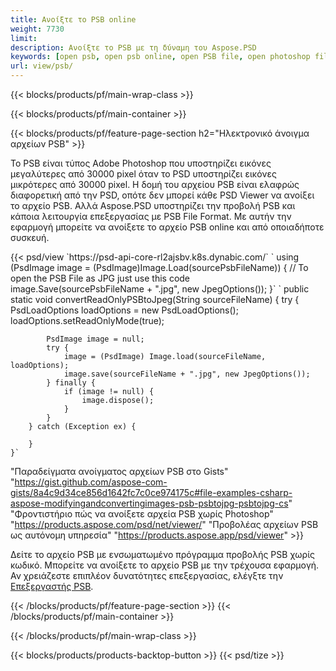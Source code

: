 ```yaml
---
title: Ανοίξτε το PSB online
weight: 7730
limit: 
description: Ανοίξτε το PSB με τη δύναμη του Aspose.PSD
keywords: [open psb, open psb online, open PSB file, open photoshop file, preview psb]
url: view/psb/
---
```


{{< blocks/products/pf/main-wrap-class >}}

{{< blocks/products/pf/main-container >}}

{{< blocks/products/pf/feature-page-section h2="Ηλεκτρονικό άνοιγμα αρχείων PSB" >}}
<p>Το PSB είναι τύπος Adobe Photoshop που υποστηρίζει εικόνες μεγαλύτερες από 30000 pixel όταν το PSD υποστηρίζει εικόνες μικρότερες από 30000 pixel. Η δομή του αρχείου PSB είναι ελαφρώς διαφορετική από την PSD, οπότε δεν μπορεί κάθε PSD Viewer να ανοίξει το αρχείο PSB. Αλλά Aspose.PSD υποστηρίζει την προβολή PSB και κάποια λειτουργία επεξεργασίας με PSB File Format. Με αυτήν την εφαρμογή μπορείτε να ανοίξετε το αρχείο PSB online και από οποιαδήποτε συσκευή.</p>
{{< psd/view `https://psd-api-core-rl2ajsbv.k8s.dynabic.com/` 
`    using (PsdImage image = (PsdImage)Image.Load(sourcePsbFileName))
    {
	    // To open the PSB File as JPG just use this code
        image.Save(sourcePsbFileName + ".jpg",  new JpegOptions());
    }`  `    public static void convertReadOnlyPSBtoJpeg(String sourceFileName) {
        try {
            PsdLoadOptions loadOptions = new PsdLoadOptions();
            loadOptions.setReadOnlyMode(true);
            
            PsdImage image = null;
            try {
                image = (PsdImage) Image.load(sourceFileName, loadOptions);
                image.save(sourceFileName + ".jpg", new JpegOptions());
            } finally {
                if (image != null) {
                    image.dispose();
                }
            }
        } catch (Exception ex) {

        }
    }` 
"Παραδείγματα ανοίγματος αρχείων PSB στο Gists" "https://gist.github.com/aspose-com-gists/8a4c9d34ce856d1642fc7c0ce974175c#file-examples-csharp-aspose-modifyingandconvertingimages-psb-psbtojpg-psbtojpg-cs" 
"Φροντιστήριο πώς να ανοίξετε αρχεία PSB χωρίς Photoshop" "https://products.aspose.com/psd/net/viewer/" 
"Προβολέας αρχείων PSB ως αυτόνομη υπηρεσία" "https://products.aspose.app/psd/viewer" >}}
<p>Δείτε το αρχείο PSB με ενσωματωμένο πρόγραμμα προβολής PSB χωρίς κωδικό. Μπορείτε να ανοίξετε το αρχείο PSB με την τρέχουσα εφαρμογή. Αν χρειάζεστε επιπλέον δυνατότητες επεξεργασίας, ελέγξτε την <a href="https://products.aspose.app/psd/template-editor">Επεξεργαστής PSB</a>.</p>
{{< /blocks/products/pf/feature-page-section >}}
{{< /blocks/products/pf/main-container >}}


{{< /blocks/products/pf/main-wrap-class >}}

{{< blocks/products/products-backtop-button >}}
{{< psd/tize >}}
